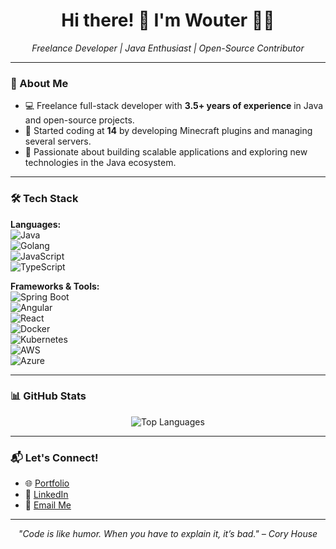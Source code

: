 <h1 align="center">Hi there! 👋 I'm Wouter 👨‍💻</h1>
<p align="center">
  <em>Freelance Developer | Java Enthusiast | Open-Source Contributor</em>
</p>

---

### 🌟 About Me  
- 💻 Freelance full-stack developer with **3.5+ years of experience** in Java and open-source projects.  
- 🔧 Started coding at **14** by developing Minecraft plugins and managing several servers.  
- 🚀 Passionate about building scalable applications and exploring new technologies in the Java ecosystem.   

---

### 🛠 Tech Stack  
**Languages:**  
![Java](https://img.shields.io/badge/Java-007396?style=flat-square&logo=java&logoColor=white)  
![Golang](https://img.shields.io/badge/Go-00ADD8?style=flat-square&logo=go&logoColor=white)  
![JavaScript](https://img.shields.io/badge/JavaScript-F7DF1E?style=flat-square&logo=javascript&logoColor=black)  
![TypeScript](https://img.shields.io/badge/TypeScript-3178C6?style=flat-square&logo=typescript&logoColor=white)  

**Frameworks & Tools:**  
![Spring Boot](https://img.shields.io/badge/Spring%20Boot-6DB33F?style=flat-square&logo=spring-boot&logoColor=white)  
![Angular](https://img.shields.io/badge/Angular-DD0031?style=flat-square&logo=angular&logoColor=white)  
![React](https://img.shields.io/badge/React-61DAFB?style=flat-square&logo=react&logoColor=black)  
![Docker](https://img.shields.io/badge/Docker-2496ED?style=flat-square&logo=docker&logoColor=white)  
![Kubernetes](https://img.shields.io/badge/Kubernetes-326CE5?style=flat-square&logo=kubernetes&logoColor=white)  
![AWS](https://img.shields.io/badge/AWS-232F3E?style=flat-square&logo=amazon-aws&logoColor=white)    
![Azure](https://img.shields.io/badge/Microsoft%20Azure-0078D4?style=flat-square&logo=microsoft-azure&logoColor=white)  

---

### 📊 GitHub Stats  
<p align="center">
  <img src="https://github-readme-stats.vercel.app/api/top-langs/?username=woutzah&layout=compact&theme=radical" alt="Top Languages" />
</p>

---

### 📬 Let's Connect!  
- 🌐 [Portfolio](https://your-portfolio-link.com)  
- 💼 [LinkedIn](https://www.linkedin.com/in/wouter-blockken/)  
- 📧 [Email Me](mailto:wouter@blockken.solutions)  

---

<p align="center">
  <em>"Code is like humor. When you have to explain it, it’s bad." – Cory House</em>
</p>
